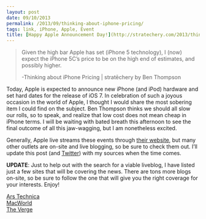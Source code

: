 ```yaml
---
layout: post
date: 09/10/2013
permalink: /2013/09/thinking-about-iphone-pricing/
tags: link, iPhone, Apple, Event
title: [Happy Apple Announcement Day!](http://stratechery.com/2013/thinking-about-iphone-pricing/)
---
```


<blockquote>
  <p>Given the high bar Apple has set (iPhone 5 technology), I (now) expect the iPhone 5C’s price to be on the high end of estimates, and possibly higher.</p>
  
  <p>-Thinking about iPhone Pricing | stratēchery by Ben Thompson</p>
</blockquote>

<p>Today, Apple is expected to announce new iPhone (and iPod) hardware and set hard dates for the release of iOS 7. In celebration of such a joyous occasion in the world of Apple, I thought I would share the most sobering item I could find on the subject. Ben Thompson thinks we should all slow our rolls, so to speak, and realize that low cost does not mean cheap in iPhone terms. I will be waiting with bated breath this afternoon to see the final outcome of all this jaw-wagging, but I am nonetheless excited.</p>

<p>Generally, Apple live streams these events through <a href="http://www.apple.com/apple-events/" title="Apple Events - Apple.com">their website</a>, but many other outlets are on-site and live blogging, so be sure to check them out. I&#8217;ll update this post (and <a href="http://twitter.com/jayray" title="Jay Ray - Twitter">Twitter</a>) with my sources when the time comes.</p>

<p><strong>UPDATE</strong>: Just to help out with the search for a viable liveblog, I have listed just a few sites that will be covering the news. There are tons more blogs on-site, so be sure to follow the one that will give you the right coverage for your interests. Enjoy!</p>

<p><a href="http://live.arstechnica.com/apple-september-10-event/" title="Liveblog: Apple to “brighten everyone’s day”">Ars Technica</a><br/><a href="http://live.macworld.com/2013/09/iPhoneEvent/index.php" title="Live Blog: Apple's September 10 phone event">MacWorld</a><br/><a href="http://live.theverge.com/apple-iphone-5s-liveblog/" title="Live from Apple's new iPhone event">The Verge</a><br/></p>